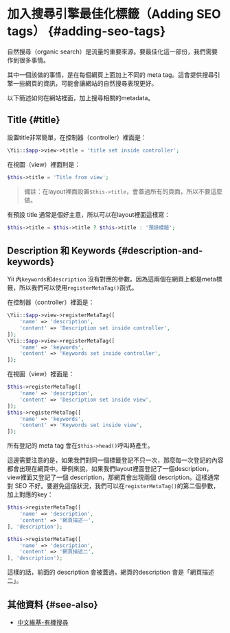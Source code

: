 # 加入搜尋引擎最佳化標籤（Adding SEO tags） {#adding-seo-tags}

自然搜尋（organic search）是流量的重要來源。要最佳化這一部份，我們需要作到很多事情。

其中一個該做的事情，是在每個網頁上面加上不同的 meta tag。這會提供搜尋引擎一些網頁的資訊，可能會讓網站的自然搜尋表現更好。

以下簡述如何在網站裡面，加上搜尋相關的metadata。

## Title {#title}

設置title非常簡單，在控制器（controller）裡面是：

```php
\Yii::$app->view->title = 'title set inside controller';
```

在視圖（view）裡面則是：

```php
$this->title = 'Title from view';
```

> 備註：在layout裡面設置`$this->title`，會蓋過所有的頁面，所以不要這麼做。

有預設 title 通常是個好主意，所以可以在layout裡面這樣寫：

```php
$this->title = $this->title ? $this->title : '預設標題';
```

## Description 和 Keywords {#description-and-keywords}

Yii 內`keywords`和`description` 沒有對應的參數。因為這兩個在網頁上都是meta標籤，所以我們可以使用`registerMetaTag()`函式。

在控制器（controller）裡面是：

```php
\Yii::$app->view->registerMetaTag([
    'name' => 'description',
    'content' => 'Description set inside controller',
]);
\Yii::$app->view->registerMetaTag([
    'name' => 'keywords',
    'content' => 'Keywords set inside controller',
]);
```

在視圖（view）裡面是：

```php
$this->registerMetaTag([
    'name' => 'description',
    'content' => 'Description set inside view',
]);
$this->registerMetaTag([
    'name' => 'keywords',
    'content' => 'Keywords set inside view',
]);
```

所有登記的 meta tag 會在`$this->head()`呼叫時產生。

這邊需要注意的是，如果我們對同一個標籤登記不只一次，那麼每一次登記的內容都會出現在網頁中。舉例來說，如果我們layout裡面登記了一個description，view裡面又登記了一個 description，那網頁會出現兩個 description。這樣通常對 SEO 不好。要避免這個狀況，我們可以在`registerMetaTag()`的第二個參數，加上對應的key：

```php
$this->registerMetaTag([
    'name' => 'description',
    'content' => '網頁描述一',
], 'description');

$this->registerMetaTag([
    'name' => 'description',
    'content' => '網頁描述二',
], 'description');
```

這樣的話，前面的 description 會被蓋過，網頁的description 會是「網頁描述二」。

## 其他資料 {#see-also}

* [中文維基-有機搜尋](https://zh.wikipedia.org/wiki/有機搜尋)



